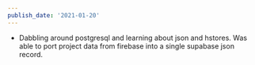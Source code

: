 ```yaml
---
publish_date: '2021-01-20'
---
```


- Dabbling around postgresql and learning about json and hstores. Was able to port project data from firebase into a single supabase json record.
